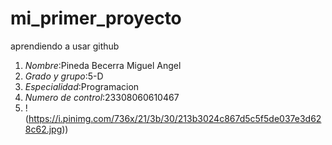 # mi_primer_proyecto
aprendiendo a usar github
1. *Nombre*:Pineda Becerra Miguel Angel
2. *Grado y grupo*:5-D
3. *Especialidad*:Programacion
4. *Numero de control*:23308060610467
5. !(https://i.pinimg.com/736x/21/3b/30/213b3024c867d5c5f5de037e3d628c62.jpg))

